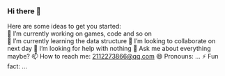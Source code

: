 ### Hi there 👋




Here are some ideas to get you started:
 <br>🔭 I’m currently working on games, code and so on</br>
🌱 I’m currently learning the data structure
👯 I’m looking to collaborate on next day
🤔 I’m looking for help with nothing
💬 Ask me about everything maybe?
📫 How to reach me: 2112273866@qq.com
😄 Pronouns: ...
⚡ Fun fact: ...

